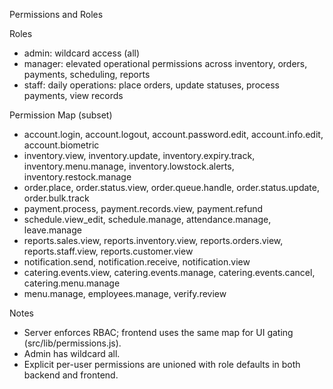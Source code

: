 Permissions and Roles

Roles

- admin: wildcard access (all)
- manager: elevated operational permissions across inventory, orders, payments, scheduling, reports
- staff: daily operations: place orders, update statuses, process payments, view records

Permission Map (subset)

- account.login, account.logout, account.password.edit, account.info.edit, account.biometric
- inventory.view, inventory.update, inventory.expiry.track, inventory.menu.manage, inventory.lowstock.alerts, inventory.restock.manage
- order.place, order.status.view, order.queue.handle, order.status.update, order.bulk.track
- payment.process, payment.records.view, payment.refund
- schedule.view_edit, schedule.manage, attendance.manage, leave.manage
- reports.sales.view, reports.inventory.view, reports.orders.view, reports.staff.view, reports.customer.view
- notification.send, notification.receive, notification.view
- catering.events.view, catering.events.manage, catering.events.cancel, catering.menu.manage
- menu.manage, employees.manage, verify.review

Notes

- Server enforces RBAC; frontend uses the same map for UI gating (src/lib/permissions.js).
- Admin has wildcard all.
- Explicit per-user permissions are unioned with role defaults in both backend and frontend.